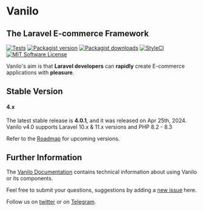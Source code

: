 # Vanilo

## The Laravel E-commerce Framework

[![Tests](https://img.shields.io/github/actions/workflow/status/vanilophp/framework/tests.yml?branch=master&style=flat-square)](https://github.com/vanilophp/framework/actions?query=workflow%3Atests)
[![Packagist version](https://img.shields.io/packagist/v/vanilo/framework.svg?style=flat-square)](https://packagist.org/packages/vanilo/framework)
[![Packagist downloads](https://img.shields.io/packagist/dt/vanilo/framework.svg?style=flat-square)](https://packagist.org/packages/vanilo/framework)
[![StyleCI](https://styleci.io/repos/101036876/shield?branch=master)](https://styleci.io/repos/101036876)
[![MIT Software License](https://img.shields.io/badge/license-MIT-blue.svg?style=flat-square)](LICENSE.md)

Vanilo's aim is that **Laravel developers** can **rapidly** create E-commerce applications with **pleasure**.

## Stable Version

#### 4.x

The latest stable release is **4.0.1**, and it was released on Apr 25th, 2024.
Vanilo v4.0 supports Laravel 10.x & 11.x versions and PHP 8.2 - 8.3

Refer to the [Roadmap](https://vanilo.io/docs/3.x/roadmap) for upcoming versions.

## Further Information

The [Vanilo Documentation](https://vanilo.io/docs/) contains technical
information about using Vanilo or its components.

Feel free to submit your questions, suggestions by adding a
[new issue](https://github.com/vanilophp/framework/issues/new) here.

Follow us on [twitter](https://twitter.com/vanilo_io) or on [Telegram](https://t.me/vaniloecom).
